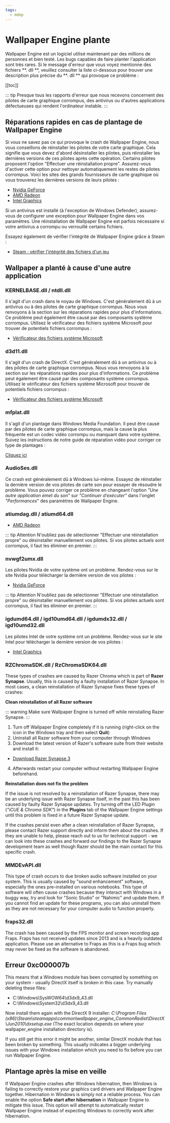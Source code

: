 ```yaml
---
tags:
  - mdmp
---
```


# Wallpaper Engine plante

Wallpaper Engine est un logiciel utilisé maintenant par des millions de personnes et bien testé. Les bugs capables de faire planter l'application sont très rares. Si le message d'erreur que vous voyez mentionne des fichiers **. dll **, veuillez consulter la liste ci-dessous pour trouver une description plus précise du **. dll ** qui provoque ce problème :

[[toc]]

::: tip
Presque tous les rapports d'erreur que nous recevons concernent des pilotes de carte graphique corrompus, des antivirus ou d'autres applications défectueuses qui rendent l'ordinateur instable.
:::

## Réparations rapides en cas de plantage de Wallpaper Engine

Si vous ne savez pas ce qui provoque le crash de Wallpaper Engine, nous vous conseillons de réinstaller les pilotes de votre carte graphique. Cela signifie que vous devez d'abord désinstaller les pilotes, puis réinstaller les dernières versions de ces pilotes après cette opération. Certains pilotes proposent l'option "Effectuer une réinstallation propre". Assurez-vous d'activer cette option pour nettoyer automatiquement les restes de pilotes corrompus. Voici les sites des grands fournisseurs de carte graphique où vous trouverez les dernières versions de leurs pilotes :

* [Nvidia GeForce](https://www.nvidia.com/Download/index.aspx)
* [AMD Radeon](https://www.amd.com/support)
* [Intel Graphics](https://downloadcenter.intel.com/product/80939/Graphics-Drivers)

Si un antivirus est installé (à l'exception de Windows Defender), assurez-vous de configurer une exception pour Wallpaper Engine dans vos paramètres. Une réinstallation de Wallpaper Engine est parfois nécessaire si votre antivirus a corrompu ou verrouillé certains fichiers.

Essayez également de vérifier l'intégrité de Wallpaper Engine grâce à Steam :

* [Steam : vérifier l'intégrité des fichiers d'un jeu](https://support.steampowered.com/kb_article.php?ref=2037-QEUH-3335)

## Wallpaper a planté à cause d'une autre application

### KERNELBASE.dll / ntdll.dll

Il s'agit d'un crash dans le noyau de Windows. C'est généralement dû à un antivirus ou à des pilotes de carte graphique corrompus. Nous vous renvoyons à la section sur les réparations rapides pour plus d'informations. Ce problème peut également être causé par des composants système corrompus. Utilisez le vérificateur des fichiers système Microsoft pour trouver de potentiels fichiers corrompus :

* [Vérificateur des fichiers système Microsoft](https://support.microsoft.com/fr-fr/help/929833/use-the-system-file-checker-tool-to-repair-missing-or-corrupted-system)

### d3d11.dll

Il s'agit d'un crash de DirectX. C'est généralement dû à un antivirus ou à des pilotes de carte graphique corrompus. Nous vous renvoyons à la section sur les réparations rapides pour plus d'informations. Ce problème peut également être causé par des composants système corrompus. Utilisez le vérificateur des fichiers système Microsoft pour trouver de potentiels fichiers corrompus :

* [Vérificateur des fichiers système Microsoft](https://support.microsoft.com/fr-fr/help/929833/use-the-system-file-checker-tool-to-repair-missing-or-corrupted-system)

### mfplat.dll

Il s'agit d'un plantage dans Windows Media Foundation. Il peut être causé par des pilotes de carte graphique corrompus, mais la cause la plus fréquente est un codec vidéo corrompu ou manquant dans votre système. Suivez les instructions de notre guide de réparation vidéo pour corriger ce type de plantages :

[Cliquez ici](/noshow/notplaying.html)

### AudioSes.dll

Ce crash est généralement dû à Windows lui-même. Essayez de réinstaller la dernière version de vos pilotes de carte son pour essayer de résoudre le problème. Vous pouvez corriger ce problème en changeant l'option *"Une autre application émet du son"* sur *"Continuer d’exécuter"* dans l'onglet *"Performances*" des paramètres de Wallpaper Engine.

### atiumdag.dll / atiumd64.dll

* [AMD Radeon](https://www.amd.com/support)

::: tip
Attention N'oubliez pas de sélectionner "Effectuer une réinstallation propre" ou désinstaller manuellement vos pilotes. Si vos pilotes actuels sont corrompus, il faut les éliminer en premier.
:::

### nvwgf2umx.dll

Les pilotes Nvidia de votre système ont un problème. Rendez-vous sur le site Nvidia pour télécharger la dernière version de vos pilotes :

* [Nvidia GeForce](https://www.nvidia.com/Download/index.aspx)

::: tip
Attention N'oubliez pas de sélectionner "Effectuer une réinstallation propre" ou désinstaller manuellement vos pilotes. Si vos pilotes actuels sont corrompus, il faut les éliminer en premier.
:::

### igdumd64.dll / igd10umd64.dll / igdumdx32.dll / igd10umd32.dll

Les pilotes Intel de votre système ont un problème. Rendez-vous sur le site Intel pour télécharger la dernière version de vos pilotes :

* [Intel Graphics](https://downloadcenter.intel.com/product/80939/Graphics-Drivers)

### RZChromaSDK.dll / RzChromaSDK64.dll

These types of crashes are caused by Razer Chroma which is part of **Razer Synapse**. Usually, this is caused by a faulty installation of Razer Synapse. In most cases, a clean reinstallation of Razer Synapse fixes these types of crashes:

**Clean reinstallation of all Razer software**

::: warning
Make sure Wallpaper Engine is turned off while reinstalling Razer Synapse.
:::

1. Turn off Wallpaper Engine completely if it is running (right-click on the icon in the Windows tray and then select **Quit**)
2. Uninstall all Razer software from your computer through Windows
3. Download the latest version of Razer's software suite from their website and install it:

* [Download Razer Synapse 3](https://www.razer.com/synapse-3)

4. Afterwards restart your computer without restarting Wallpaper Engine beforehand.

**Reinstallation does not fix the problem**

If the issue is not resolved by a reinstallation of Razer Synapse, there may be an underlying issue with Razer Synapse itself, in the past this has been caused by faulty Razer Synapse updates. Try turning off the LED Plugin (*"iCUE & Chroma SDK"*) in the **Plugins** tab of the Wallpaper Engine settings until this problem is fixed in a future Razer Synapse update.

If the crashes persist even after a clean reinstallation of Razer Synapse, please contact Razer support directly and inform them about the crashes. If they are unable to help, please reach out to us for technical support - we can look into these crashes and forward our findings to the Razer Synapse development team as well though Razer should be the main contact for this specific crash.

### MMDEvAPI.dll

This type of crash occurs to due broken audio software installed on your system. This is usually caused by "sound enhancement" software, especially the ones pre-installed on various notebooks. This type of software will often cause crashes because they interact with Windows in a buggy way, try and look for "Sonic Studio" or "Nahimic" and update them. If you cannot find an update for these programs, you can also uninstall them as they are not necessary for your computer audio to function properly.

### fraps32.dll

The crash has been caused by the FPS monitor and screen recording app Fraps. Fraps has not received updates since 2013 and is a heavily outdated application. Please use an alternative to Fraps as this is a Fraps bug which may never be fixed as the software is abandoned.

## Erreur 0xc000007b

This means that a Windows module has been corrupted by something on your system - usually DirectX itself is broken in this case. Try manually deleting these files:

* C:\Windows\SysWOW64\d3dx9_43.dll
* C:\Windows\System32\d3dx9_43.dll

Now install them again with the DirectX 9 installer: *C:\Program Files (x86)\Steam\steamapps\common\wallpaper_engine\_CommonRedist\DirectX\Jun2010\dxsetup.exe* (The exact location depends on where your wallpaper_engine installation directory is).

If you still get this error it might be another, similar DirectX module that has been broken by something. This usually indicates a bigger underlying issues with your Windows installation which you need to fix before you can run Wallpaper Engine.

## Plantage après la mise en veille

If Wallpaper Engine crashes after Windows hibernation, then Windows is failing to correctly restore your graphics card drivers and Wallpaper Engine together. Hibernation in Windows is simply not a reliable process. You can enable the option **Safe start after hibernation** in Wallpaper Engine to mitigate this issue. This option will attempt to automatically restart Wallpaper Engine instead of expecting Windows to correctly work after hibernation.
